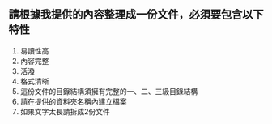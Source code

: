 ## 請根據我提供的內容整理成一份文件，必須要包含以下特性
1. 易讀性高
2. 內容完整
3. 活潑
4. 格式清晰
5. 這份文件的目錄結構須擁有完整的一、二、三級目錄結構
6. 請在提供的資料夾名稱內建立檔案
7. 如果文字太長請拆成2份文件